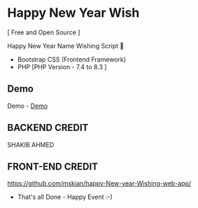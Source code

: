 # Happy New Year Wish


[ Free and Open Source ]


Happy New Year Name Wishing Script :100:

- Bootstrap CSS (Frontend Framework)
- PHP [PHP Version - 7.4 to 8.3 ]

## Demo

Demo - <a href="https://newyear.live24ip.gq/" target="_blank">Demo</a>

## BACKEND CREDIT
SHAKIB AHMED

## FRONT-END CREDIT
https://github.com/mskian/happy-New-year-Wishing-web-app/

- That's all Done - Happy Event :-) 

